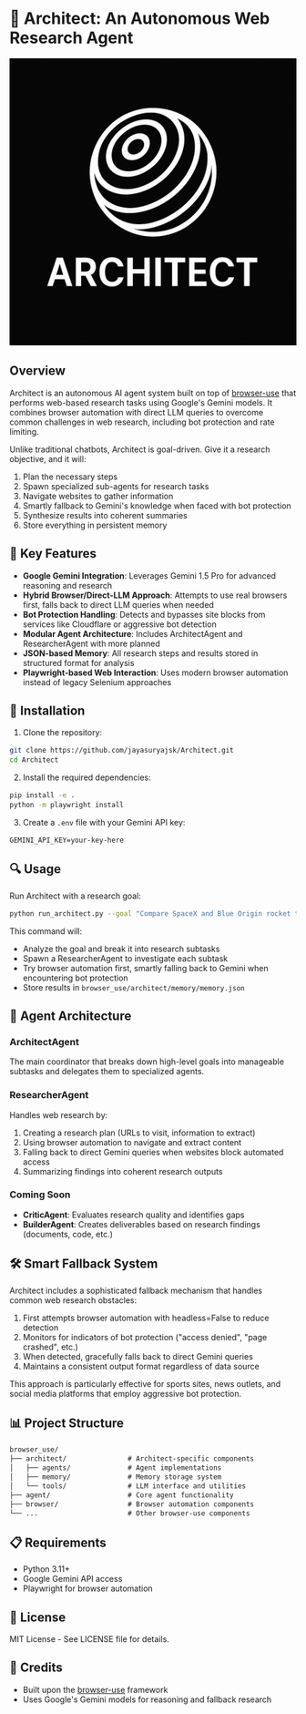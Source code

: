 # 🧠 Architect: An Autonomous Web Research Agent

<p align="center">
  <img src="./static/architect.png" alt="Architect Logo" width="600">
</p>

## Overview

Architect is an autonomous AI agent system built on top of [browser-use](https://github.com/browser-use/browser-use) that performs web-based research tasks using Google's Gemini models. It combines browser automation with direct LLM queries to overcome common challenges in web research, including bot protection and rate limiting.

Unlike traditional chatbots, Architect is goal-driven. Give it a research objective, and it will:
1. Plan the necessary steps
2. Spawn specialized sub-agents for research tasks
3. Navigate websites to gather information
4. Smartly fallback to Gemini's knowledge when faced with bot protection
5. Synthesize results into coherent summaries
6. Store everything in persistent memory

## 🌟 Key Features

- **Google Gemini Integration**: Leverages Gemini 1.5 Pro for advanced reasoning and research
- **Hybrid Browser/Direct-LLM Approach**: Attempts to use real browsers first, falls back to direct LLM queries when needed
- **Bot Protection Handling**: Detects and bypasses site blocks from services like Cloudflare or aggressive bot detection
- **Modular Agent Architecture**: Includes ArchitectAgent and ResearcherAgent with more planned
- **JSON-based Memory**: All research steps and results stored in structured format for analysis
- **Playwright-based Web Interaction**: Uses modern browser automation instead of legacy Selenium approaches

## 🚀 Installation

1. Clone the repository:
```bash
git clone https://github.com/jayasuryajsk/Architect.git
cd Architect
```

2. Install the required dependencies:
```bash
pip install -e .
python -m playwright install
```

3. Create a `.env` file with your Gemini API key:
```
GEMINI_API_KEY=your-key-here
```

## 🔍 Usage

Run Architect with a research goal:

```bash
python run_architect.py --goal "Compare SpaceX and Blue Origin rocket technology"
```

This command will:
- Analyze the goal and break it into research subtasks
- Spawn a ResearcherAgent to investigate each subtask
- Try browser automation first, smartly falling back to Gemini when encountering bot protection
- Store results in `browser_use/architect/memory/memory.json`

## 🧠 Agent Architecture

### ArchitectAgent
The main coordinator that breaks down high-level goals into manageable subtasks and delegates them to specialized agents.

### ResearcherAgent
Handles web research by:
1. Creating a research plan (URLs to visit, information to extract)
2. Using browser automation to navigate and extract content
3. Falling back to direct Gemini queries when websites block automated access
4. Summarizing findings into coherent research outputs

### Coming Soon
- **CriticAgent**: Evaluates research quality and identifies gaps
- **BuilderAgent**: Creates deliverables based on research findings (documents, code, etc.)

## 🛠️ Smart Fallback System

Architect includes a sophisticated fallback mechanism that handles common web research obstacles:

1. First attempts browser automation with headless=False to reduce detection
2. Monitors for indicators of bot protection ("access denied", "page crashed", etc.)
3. When detected, gracefully falls back to direct Gemini queries
4. Maintains a consistent output format regardless of data source

This approach is particularly effective for sports sites, news outlets, and social media platforms that employ aggressive bot protection.

## 📊 Project Structure

```
browser_use/
├── architect/               # Architect-specific components
│   ├── agents/              # Agent implementations
│   ├── memory/              # Memory storage system
│   └── tools/               # LLM interface and utilities
├── agent/                   # Core agent functionality 
├── browser/                 # Browser automation components
└── ...                      # Other browser-use components
```

## 📋 Requirements

- Python 3.11+
- Google Gemini API access
- Playwright for browser automation

## 📄 License

MIT License - See LICENSE file for details.

## 🤝 Credits

- Built upon the [browser-use](https://github.com/browser-use/browser-use) framework
- Uses Google's Gemini models for reasoning and fallback research
```



